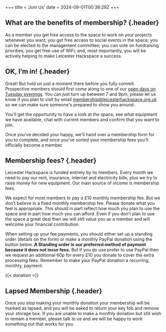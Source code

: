 +++
title = 'Join Us'
date = 2024-09-01T00:38:29Z
+++

## What are the benefits of membership? {.header}
As a member you get free access to the space to work on your projects whenever you want; you get free access to social
events in the space; you can be elected to the management committee; you can vote on fundraising priorities; you get
free use of WiFi; and, most importantly, you will be actively helping to make Leicester Hackspace a success.

## OK, I’m in! {.header}
Great! But hold on just a moment there before you fully commit.  
Prospective members should first come along to one of our [open days on Tuesday evenings](/diary). You can just turn up 
between 7 and 9pm, please let us know if you plan to visit by email [membership@leicesterhackspace.org.uk](mailto:membership@leicesterhackspace.org.uk)
so we can make sure someone's prepared to show you around.

You'll get the opportunity to have a look at the space, see what equipment we have available, chat with current members 
and confirm that you want to join. 

Once you've decided your happy, we'll hand over a membership form for you to complete, and once you've sorted your 
membership fees you'll officially become a member.

## Membership fees? {.header}
Leicester Hackspace is funded entirely by its members. Every month we need to pay our rent, insurance, internet and
electricity bills, plus we try to raise money for new equipment. Our main source of income is membership fees.

We expect for most members to pay a £10 monthly membership fee. But we don’t believe in a fixed monthly membership fee. 
Please donate what you feel is appropriate. This should in part reflect how much you plan to use the space and in part
how much you can afford. Even if you don’t plan to use the space a great deal then we will still value you as a member 
and will welcome your financial contribution.

When setting up your fee payments, you should either set up a standing order (details on the form) or make a monthly 
PayPal donation using the button below. 
**A Standing order is our preferred method of payment because it does not incur fees.** But if you do use prefer to use 
PayPal then we request an additional 60p for every £10 you donate to cover the extra processing fees. 
Remember to make your PayPal donation a recurring, monthly, payment.

{{< donation >}}

## Lapsed Membership {.header}
Once you stop making your monthly donation your membership will be marked as lapsed, and you will be asked to return 
your key fob and remove your storage box. If you are unable to make a monthly donation but still wish to remain a 
member, please talk to us and we will be happy to work something out that works for you.
